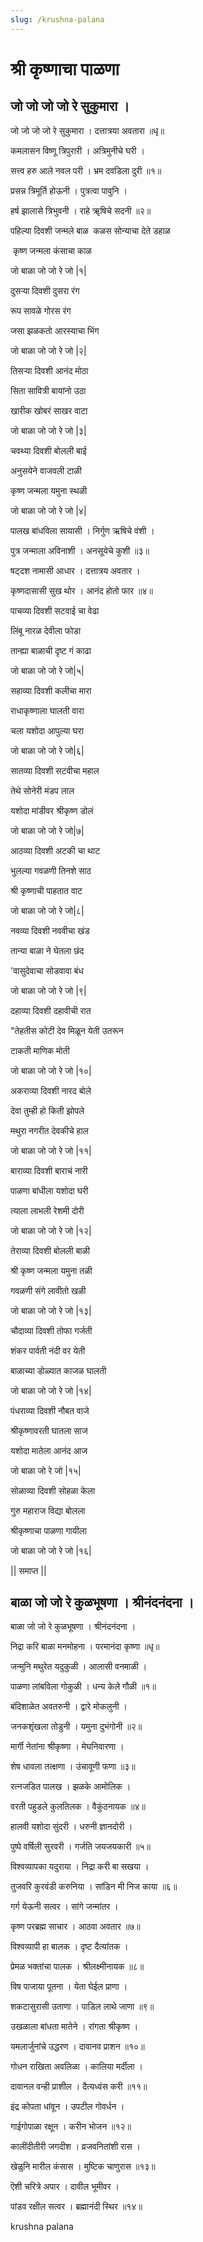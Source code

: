 ```yaml
---
slug: /krushna-palana
---
```

# श्री कृष्णाचा पाळणा

## जो जो जो जो रे सुकुमारा । 

जो जो जो जो रे सुकुमारा । 
दत्तात्रया अवतारा ॥धृ॥

कमलासन विष्णू त्रिपुरारी । 
अत्रिमुनीचे घरी ।

सत्त्व हरु आले नवल परी । 
भ्रम दवडिला दुरी ॥१॥

प्रसन्न त्रिमूर्ति होऊनी । 
पुत्रत्वा पावुनि ।

हर्ष झालासे त्रिभुवनी । 
राहे ॠषिचे सदनी ॥२॥

पहिल्या दिवशी जन्मले बाळ 
कळस सोन्याचा देते डहाळ

 कृष्ण जन्मला कंसाचा काळ 

जो बाळा जो जो रे जो |१|

दुसऱ्या दिवशी दुसरा रंग 

रूप सावळे गोरस रंग

जसा झळकतो आरस्याचा भिंग 

जो बाळा जो जो रे जो |२|

तिसऱ्या दिवशी आनंद मोठा 

सिता सावित्री बायांनो उठा 

खारीक खोबरं साखर वाटा 

जो बाळा जो जो रे जो |३|

चवथ्या दिवशी बोलली बाई 

अनुसयेने वाजवली टाळी 

कृष्ण जन्मला यमुना स्थळी 

जो बाळा जो जो रे जो |४|

पालख बांधविला सायासी । निर्गुण ऋषिचे वंशी ।

पुत्र जन्माला अविनाशी । अनसूयेचे कुशी ॥३॥

षट्दश नामासी आधार । दत्तात्रय अवतार ।

कृष्णदासासी सुख थोर । आनंद होतो फार ॥४॥

पाचव्या दिवशी सटवाई चा वेढा 

लिंबू नारळ देवीला फोडा 

तान्ह्या बाळाची दृष्ट गं काढा 

जो बाळा जो जो रे जो|५|



सहाव्या दिवशी कलीचा मारा 

राधाकृष्णाला घालती वारा 

चला यशोदा आपुल्या घरा 

जो बाळा जो जो रे जो|६|



सातव्या दिवशी सटवीचा महाल

तेथे सोनेरी मंडप लाल 

यशोदा मांडीवर श्रीकृष्ण डोलं 

जो बाळा जो जो रे जो|७|

आठव्या दिवशी अटकी चा थाट 

भुलल्या गवळणी तिनशे साठ 

श्री कृष्णाची पाहतात वाट 

जो बाळा जो जो रे जो|८|



नवव्या दिवशी नववीचा खंड 

तान्या बाळा ने घेतला छंद 

'वासुदेवाचा सोडवावा बंध 

जो बाळा जो जो रे जो |९|



दहाव्या दिवशी दहावीची रात 

"तेहतीस कोटी देव मिळून येती उतरून 

टाकती माणिक मोती 

जो बाळा जो जो रे जो |१०|

अकराव्या दिवशी नारद बोले

 देवा तुम्ही हो किती झोपले 

मथुरा नगरीत देवकीचे हाल 

जो बाळा जो जो रे जो |११|



बाराव्या दिवशी बाराचं नारी 

पाळणा बांधीला यशोदा घरी 

त्याला लाभली रेशमी दोरी 

जो बाळा जो जो रे जो |१२|



तेराव्या दिवशी बोलली बाळी

 श्री कृष्ण जन्मला यमुना तळी

 गवळणी संगे लावीतो खळी 

जो बाळा जो जो रे जो |१३|

 चौदाव्या दिवशी तोफा गर्जती 

शंकर पार्वती नंदी वर येती 

बाळाच्या डोळ्यात काजळ घालती 

जो बाळा जो जो रे जो |१४|



पंधराव्या दिवशी नौबत वाजे 

श्रीकृष्णावरती घातला साज 

यशोदा मातेला आनंद आज 

जो बाळा जो रे जो |१५|



सोळाव्या दिवशी सोहळा केला

 गुरु महाराज विद्या बोलला 

श्रीकृष्णाचा पाळणा गायीला 

जो बाळा जो जो रे जो |१६|

|| समाप्त ||


## बाळा जो जो रे कुळभूषणा । श्रीनंदनंदना ।

बाळा जो जो रे कुळभूषणा । श्रीनंदनंदना ।

निद्रा करि बाळा मनमोहना । परमानंदा कृष्णा ॥धृ॥

जन्मुनि मथुरेत यदुकुळी । आलासी वनमाळी ।

पाळणा लांबविला गोकुळी । धन्य केले गौळी ॥१॥

बंदिशाळेत अवतरुनी । द्वारे मोकलुनी ।

जनकशृंखला तोडुनी । यमुना दुभंगोनी ॥२॥

मार्गी नेतांना श्रीकृष्णा । मेघनिवारणा ।

शेष धावला तत्क्षणा । उंचावूणी फणा ॥३॥

रत्‍नजडित पालख । झळके आमोलिक ।

वरती पहुडले कुलतिलक । वैकुंठनायक ॥४॥

हालवी यशोदा सुंदरी । धरुनी ज्ञानदोरी ।

पुष्पे वर्षिली सुरवरी । गर्जति जयजयकारी ॥५॥

विश्‍वव्यापका यदुराया । निद्रा करी बा सखया ।

तुजवरि कुरवंडी करुनिया । सांडिन मी निज काया ॥६॥

गर्ग येऊनी सत्वर । सांगे जन्मांतर ।

कृष्ण परब्रह्म साचार । आठवा अवतार ॥७॥

विश्‍वव्यापी हा बालक । दृष्ट दैत्यांतक ।

प्रेमळ भक्तांचा पालक । श्रीलक्ष्मीनायक ॥८॥

विष पाजाया पूतना । येता घेईल प्राणा ।

शकटासुरासी उताणा । पाडिल लाथे जाणा ॥९॥

उखळाला बांधता मातेने । रांगता श्रीकृष्ण ।

यमलार्जुनांचे उद्धरण । दावानव प्राशन ॥१०॥

गोधन राखिता अवलिळा । कालिया मर्दीला ।

दावानल वन्ही प्राशील । दैत्यध्वंस करी ॥११॥

इंद्र कोपता धांवून । उपटील गोवर्धन ।

गाईगोपाळा रक्षून । करीन भोजन ॥१२॥

कालींदीतीरी जगदीश । व्रजवनितांशी रास ।

खेळुनि मारील कंसास । मुष्टिक चाणुरास ॥१३॥

ऎशी चरित्रे अपार । दावील भूमीवर ।

पांडव रक्षील सत्वर । ब्रह्मानंदी स्थिर ॥१४॥




<span class='index-text'> krushna palana</span>